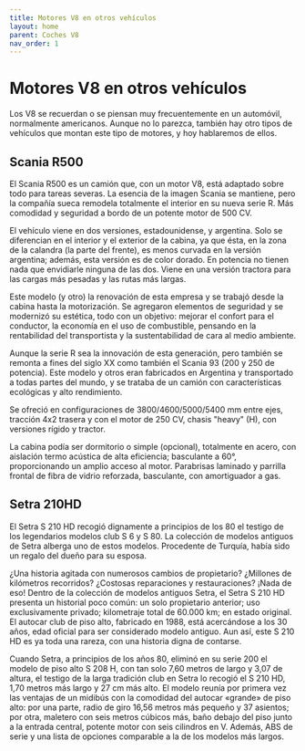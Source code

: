 ```yaml
---
title: Motores V8 en otros vehículos
layout: home
parent: Coches V8
nav_order: 1
---
```


# Motores V8 en otros vehículos

Los V8 se recuerdan o se piensan muy frecuentemente en un automóvil, normalmente americanos. Aunque no lo parezca, también hay otro tipos de vehículos que montan este tipo de motores, y hoy hablaremos de ellos.

## Scania R500

El Scania R500 es un camión que, con un motor V8, está adaptado sobre todo para tareas severas. La esencia de la imagen Scania se mantiene, pero la compañía sueca remodela totalmente el interior en su nueva serie R. Más comodidad y seguridad a bordo de un potente motor de 500 CV.

El vehículo viene en dos versiones, estadounidense, y argentina. Solo se diferencian en el interior y el exterior de la cabina, ya que ésta, en la zona de la calandra (la parte del frente), es menos curvada en la versión argentina; además, esta versión es de color dorado. En potencia no tienen nada que envidiarle ninguna de las dos. Viene en una versión tractora para las cargas más pesadas y las rutas más largas.

Este modelo (y otro) la renovación de esta empresa y se trabajó desde la cabina hasta la motorización. Se agregaron elementos de seguridad y se modernizó su estética, todo con un objetivo: mejorar el confort para el conductor, la economía en el uso de combustible, pensando en la rentabilidad del transportista y la sustentabilidad de cara al medio ambiente.

Aunque la serie R sea la innovación de esta generación, pero también se remonta a fines del siglo XX como también el Scania 93 (200 y 250 de potencia). Este modelo y otros eran fabricados en Argentina y transportado a todas partes del mundo, y se trataba de un camión con características ecológicas y alto rendimiento.

Se ofreció en configuraciones de 3800/4600/5000/5400 mm entre ejes, tracción 4x2 trasera y con el motor de 250 CV, chasis "heavy" (H), con versiones rígido y tractor.

La cabina podía ser dormitorio o simple (opcional), totalmente en acero, con aislación termo acústica de alta eficiencia; basculante a 60°, proporcionando un amplio acceso al motor. Parabrisas laminado y parrilla frontal de fibra de vidrio reforzada, basculante, con amortiguador a gas.


## Setra 210HD

El Setra S 210 HD recogió dignamente a principios de los 80 el testigo de los legendarios modelos club S 6 y S 80. La colección de modelos antiguos de Setra alberga uno de estos modelos. Procedente de Turquía, había sido un regalo del dueño para su esposa.

¿Una historia agitada con numerosos cambios de propietario? ¿Millones de kilómetros recorridos? ¿Costosas reparaciones y restauraciones? ¡Nada de eso! Dentro de la colección de modelos antiguos Setra, el Setra S 210 HD presenta un historial poco común: un solo propietario anterior; uso exclusivamente privado; kilometraje total de 60.000 km; en estado original. El autocar club de piso alto, fabricado en 1988, está acercándose a los 30 años, edad oficial para ser considerado modelo antiguo. Aun así, este S 210 HD es ya toda una rareza, con una historia digna de contarse.

Cuando Setra, a principios de los años 80, eliminó en su serie 200 el modelo de piso alto S 208 H, con tan solo 7,60 metros de largo y 3,07 de altura, el testigo de la larga tradición club en Setra lo recogió el S 210 HD, 1,70 metros más largo y 27 cm más alto. El modelo reunía por primera vez las ventajas de un midibús con la comodidad del autocar «grande» de piso alto: por una parte, radio de giro 16,56 metros más pequeño y 37 asientos; por otra, maletero con seis metros cúbicos más, baño debajo del piso junto a la entrada central, potente motor con seis cilindros en V. Además, ABS de serie y una lista de opciones comparable a la de los modelos más largos.



